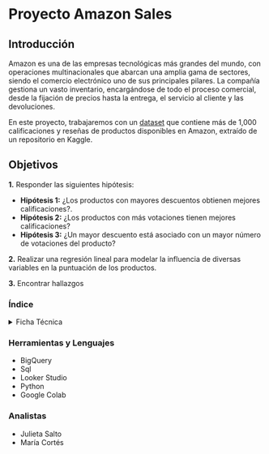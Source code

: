 # Proyecto Amazon Sales

## Introducción
Amazon es una de las empresas tecnológicas más grandes del mundo, con operaciones multinacionales que abarcan una amplia gama de sectores, siendo el comercio electrónico uno de sus principales pilares. La compañía gestiona un vasto inventario, encargándose de todo el proceso comercial, desde la fijación de precios hasta la entrega, el servicio al cliente y las devoluciones.

En este proyecto, trabajaremos con un [dataset](https://drive.google.com/file/d/15wCrW52MEIh6KtVdiW3ia1Mb7is0JPxY/view)  que contiene más de 1,000 calificaciones y reseñas de productos disponibles en Amazon, extraído de un repositorio en Kaggle. 
## Objetivos

**1.** Responder las siguientes hipótesis: 
* **Hipótesis 1:** ¿Los productos con mayores descuentos obtienen mejores calificaciones?.
* **Hipótesis 2:** ¿Los productos con más votaciones tienen mejores calificaciones?
* **Hipótesis 3:** ¿Un mayor descuento está asociado con un mayor número de votaciones del producto?

**2.** Realizar una regresión lineal para modelar la influencia de diversas variables en la puntuación de los productos.

**3.** Encontrar hallazgos 



### Índice

<details>
  <summary>Ficha Técnica</summary>
   
  
  1. [**Procesamiento y Preparación de la Base de Datos**](https://github.com/Maria-Data-Analyst/Amazon_Sales/blob/Consultas-Query/Ficha_tecnica/procesamiento.md)
     
  2. [**Análisis Exploratorio de Datos**](https://github.com/Maria-Data-Analyst/Amazon_Sales/blob/Consultas-Query/Ficha_tecnica/analisis_exploratorio.md)
     
  3.  [**Técnica de análisis y conclusiones**](https://github.com/Maria-Data-Analyst/Amazon_Sales/blob/Consultas-Query/Ficha_tecnica/tecnica_analisis.md)
     
  4.  [**Presentación**](https://docs.google.com/presentation/d/1z2tFKO-xrRwrsVrxCDtJlnilS8RLYR36ga9IVbYNBOE/edit?usp=sharing)

  5.  [**Dashboard**](https://lookerstudio.google.com/reporting/be08781d-a2ff-486f-8240-56c7f516996a)



     
</details>

### Herramientas y Lenguajes 
- BigQuery
- Sql
- Looker Studio
- Python
- Google Colab


### Analistas 
- Julieta Salto
- María Cortés 
